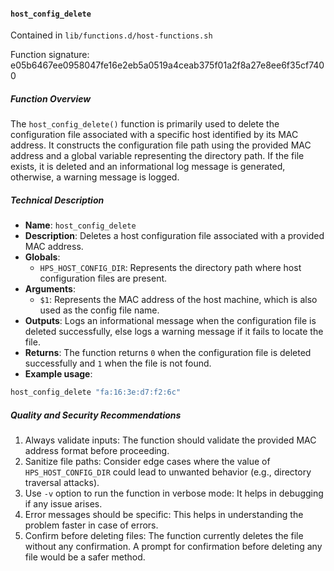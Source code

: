 #### `host_config_delete`

Contained in `lib/functions.d/host-functions.sh`

Function signature: e05b6467ee0958047fe16e2eb5a0519a4ceab375f01a2f8a27e8ee6f35cf7400

##### Function Overview

The `host_config_delete()` function is primarily used to delete the configuration file associated with a specific host identified by its MAC address. It constructs the configuration file path using the provided MAC address and a global variable representing the directory path. If the file exists, it is deleted and an informational log message is generated, otherwise, a warning message is logged.

##### Technical Description

- **Name**: `host_config_delete`
- **Description**: Deletes a host configuration file associated with a provided MAC address.
- **Globals**: 
  - `HPS_HOST_CONFIG_DIR`: Represents the directory path where host configuration files are present.
- **Arguments**: 
  - `$1`: Represents the MAC address of the host machine, which is also used as the config file name.
- **Outputs**: Logs an informational message when the configuration file is deleted successfully, else logs a warning message if it fails to locate the file.
- **Returns**: The function returns `0` when the configuration file is deleted successfully and `1` when the file is not found.
- **Example usage**: 

```bash
host_config_delete "fa:16:3e:d7:f2:6c"
```

##### Quality and Security Recommendations

1. Always validate inputs: The function should validate the provided MAC address format before proceeding.
2. Sanitize file paths: Consider edge cases where the value of `HPS_HOST_CONFIG_DIR` could lead to unwanted behavior (e.g., directory traversal attacks).
3. Use `-v` option to run the function in verbose mode: It helps in debugging if any issue arises.
4. Error messages should be specific: This helps in understanding the problem faster in case of errors.
5. Confirm before deleting files: The function currently deletes the file without any confirmation. A prompt for confirmation before deleting any file would be a safer method.

